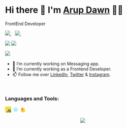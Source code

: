 
<h1 align='left'>
  Hi there 👋  I'm   <a href="https://arupchandradawn.netlify.app/" target="_blank">
  Arup Dawn</a> 👨‍💻
</h1>
<p align='left'>
  FrontEnd Developer 
</p>
<p align='left'>
 
  <a href="https://www.linkedin.com/in/arupchandradawn/" target="_blank">
    <img src="https://img.shields.io/badge/linkedin-%230077B5.svg?&style=for-the-badge&logo=linkedin&logoColor=white" />
  </a>&nbsp;&nbsp;
  <a href="https://instagram.com/arupdon" target="_blank">
    <img src="https://img.shields.io/badge/instagram-%23E4405F.svg?&style=for-the-badge&logo=instagram&logoColor=white" />        
  </a>&nbsp;&nbsp;      
  
</p>
<p align='left'>
  <a href="#"><img src="https://github-readme-stats.vercel.app/api?username=arupdawn&show_icons=true&count_private=true&theme=dark" width="350"></a>
  <a href="#"><img src="https://media.giphy.com/media/62PP2yEIAZF6g/giphy.gif" width="241"></a>
</p>

<p align='left'>
  <img src='https://github-readme-stats.vercel.app/api/top-langs/?username=arupdawn&theme=light&hide_langs_below=1'/>
</p>


- 🔭  I’m currently working on Messaging app.
- 🌱  I’m currently  working as a Frontend Developer. 
- 📫  Follow me over [LinkedIn](https://www.linkedin.com/in/arupchandradawn), [Twitter](https://twitter.com/arupdon) & [Instagram](https://www.instagram.com/arupdon).
<br/>

### Languages and Tools:
<code><img height="20" src="https://raw.githubusercontent.com/github/explore/80688e429a7d4ef2fca1e82350fe8e3517d3494d/topics/javascript/javascript.png"></code>
<code><img height="20" src="https://raw.githubusercontent.com/github/explore/80688e429a7d4ef2fca1e82350fe8e3517d3494d/topics/react/react.png"></code>
<code><img height="20" src="https://raw.githubusercontent.com/github/explore/80688e429a7d4ef2fca1e82350fe8e3517d3494d/topics/firebase/firebase.png"></code>

<p align='center'>
  <a href="#"><img src="https://badges.pufler.dev/visits/arupdawn/arupdawn"></a>
</p>
